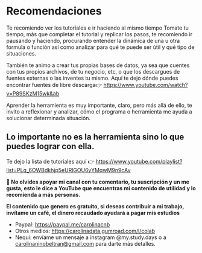# Recomendaciones

Te recomiendo ver los tutoriales e ir haciendo al mismo tiempo
Tomate tu tiempo, más que completar el tutorial y replicar los pasos, te recomiendo ir pausando y haciendo, procurando entender la dinámica de una u otra formula o función así como analizar para qué te puede ser útil y qué tipo de situaciones.

También te animo a crear tus propias bases de datos, ya sea que cuentes con tus propios archivos, de tu negocio, etc, o que los descargues de fuentes externas o las inventes tu mismo. Aquí te dejo dónde puedes encontrar fuentes de libre descarga👉 https://www.youtube.com/watch?v=P89SKzM15wk&ab 

Aprender la herramienta es muy importante, claro, pero más allá de ello, te invito a reflexionar y analizar, cómo el programa o herramienta me ayuda a solucionar determinada situación.

## Lo importante no es la herramienta sino lo que puedes lograr con ella.

Te dejo la lista de tutoriales aquí 👉 https://www.youtube.com/playlist?list=PLq_6OWBdkhjp5eURlGOU6yYMqwM9n9cAv 

**🔴 No olvides apoyar mi canal con tu comentario, tu suscripción y un me gusta, esto le dice a YouTube que encuentras mi contenido de utilidad y lo recomienda a más personas.**

**El contenido que genero es gratuito, si deseas contribuir a mi trabajo, invítame un café, el dinero recaudado ayudará a pagar mis estudios**
- Paypal: https://paypal.me/carolinacnb
- Otros medios: https://carolinadata.gumroad.com/l/colab 
- Nequi: envíame un mensaje a instagram @my.study.days o a carolinaninobeltran@gmail.com para darte más detalles.
